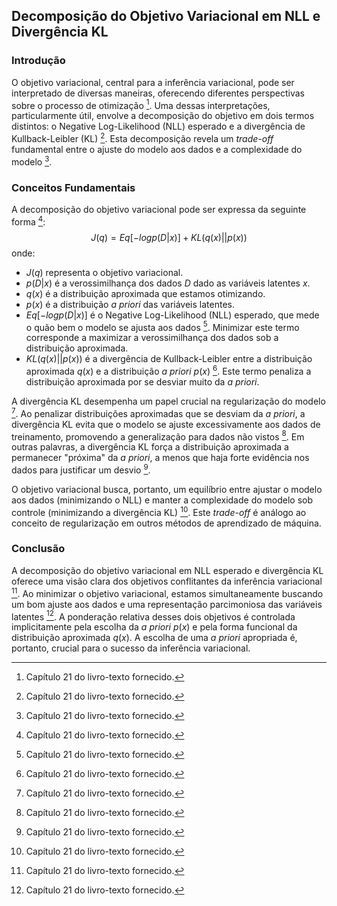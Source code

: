 ## Decomposição do Objetivo Variacional em NLL e Divergência KL

### Introdução
O objetivo variacional, central para a inferência variacional, pode ser interpretado de diversas maneiras, oferecendo diferentes perspectivas sobre o processo de otimização [^3]. Uma dessas interpretações, particularmente útil, envolve a decomposição do objetivo em dois termos distintos: o Negative Log-Likelihood (NLL) esperado e a divergência de Kullback-Leibler (KL) [^3]. Esta decomposição revela um *trade-off* fundamental entre o ajuste do modelo aos dados e a complexidade do modelo [^3].

### Conceitos Fundamentais
A decomposição do objetivo variacional pode ser expressa da seguinte forma [^3]:
$$ J(q) = Eq [-log p(D|x)] + KL (q(x)||p(x)) $$
onde:
*   $J(q)$ representa o objetivo variacional.
*   $p(D|x)$ é a verossimilhança dos dados $D$ dado as variáveis latentes $x$.
*   $q(x)$ é a distribuição aproximada que estamos otimizando.
*   $p(x)$ é a distribuição *a priori* das variáveis latentes.
*   $Eq [-log p(D|x)]$ é o Negative Log-Likelihood (NLL) esperado, que mede o quão bem o modelo se ajusta aos dados [^3]. Minimizar este termo corresponde a maximizar a verossimilhança dos dados sob a distribuição aproximada.
*   $KL (q(x)||p(x))$ é a divergência de Kullback-Leibler entre a distribuição aproximada $q(x)$ e a distribuição *a priori* $p(x)$ [^3]. Este termo penaliza a distribuição aproximada por se desviar muito da *a priori*.

A divergência KL desempenha um papel crucial na regularização do modelo [^3]. Ao penalizar distribuições aproximadas que se desviam da *a priori*, a divergência KL evita que o modelo se ajuste excessivamente aos dados de treinamento, promovendo a generalização para dados não vistos [^3]. Em outras palavras, a divergência KL força a distribuição aproximada a permanecer "próxima" da *a priori*, a menos que haja forte evidência nos dados para justificar um desvio [^3].

O objetivo variacional busca, portanto, um equilíbrio entre ajustar o modelo aos dados (minimizando o NLL) e manter a complexidade do modelo sob controle (minimizando a divergência KL) [^3]. Este *trade-off* é análogo ao conceito de regularização em outros métodos de aprendizado de máquina.

### Conclusão
A decomposição do objetivo variacional em NLL esperado e divergência KL oferece uma visão clara dos objetivos conflitantes da inferência variacional [^3]. Ao minimizar o objetivo variacional, estamos simultaneamente buscando um bom ajuste aos dados e uma representação parcimoniosa das variáveis latentes [^3]. A ponderação relativa desses dois objetivos é controlada implicitamente pela escolha da *a priori* $p(x)$ e pela forma funcional da distribuição aproximada $q(x)$. A escolha de uma *a priori* apropriada é, portanto, crucial para o sucesso da inferência variacional.

[^3]: Capítulo 21 do livro-texto fornecido.

<!-- END -->